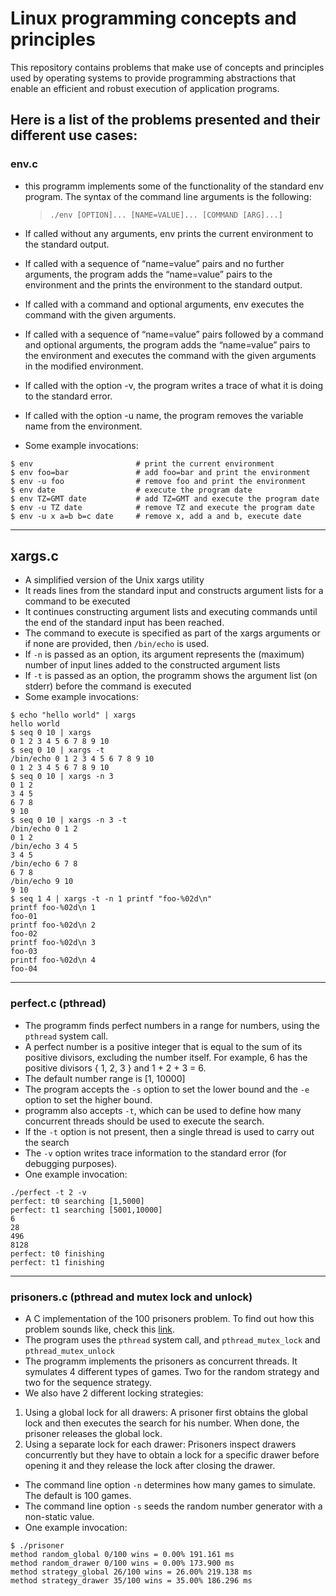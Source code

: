 # Linux programming concepts and principles

This repository contains problems that make use of concepts and principles used by operating systems to provide programming abstractions that enable 
an efficient and robust execution of application programs.

## Here is a list of the problems presented and their different use cases:
### env.c
- this programm implements some of the functionality of the standard env program. The
syntax of the command line arguments is the following:
  > `./env [OPTION]... [NAME=VALUE]... [COMMAND [ARG]...]`
  
- If called without any arguments, env prints the current environment to the standard output.
- If called with a sequence of “name=value” pairs and no further arguments, the program adds
the “name=value” pairs to the environment and the prints the environment to the standard
output.
- If called with a command and optional arguments, env executes the command with the given
arguments.
- If called with a sequence of “name=value” pairs followed by a command and optional arguments, the program adds the “name=value” pairs to the environment and executes the command with the given arguments in the modified environment.
- If called with the option -v, the program writes a trace of what it is doing to the standard error.
- If called with the option -u name, the program removes the variable name from the environment.
- Some example invocations: 
```
$ env                       # print the current environment
$ env foo=bar               # add foo=bar and print the environment
$ env -u foo                # remove foo and print the environment
$ env date                  # execute the program date
$ env TZ=GMT date           # add TZ=GMT and execute the program date
$ env -u TZ date            # remove TZ and execute the program date
$ env -u x a=b b=c date     # remove x, add a and b, execute date
```
--- 

## xargs.c
- A simplified version of the Unix xargs utility
- It reads lines from the standard input and constructs argument lists for a command to be executed
- It continues constructing argument lists and executing commands until the end of the standard input has been reached.
- The command to execute is specified as part of the xargs arguments or if none are provided, then ```/bin/echo``` is used.
- If ```-n``` is passed as an option, its argument represents the (maximum) number of input lines added to the constructed argument lists
- If ```-t``` is passed as an option, the programm shows the argument list (on stderr) before the command is executed
- Some example invocations: 
```
$ echo "hello world" | xargs
hello world
$ seq 0 10 | xargs
0 1 2 3 4 5 6 7 8 9 10
$ seq 0 10 | xargs -t
/bin/echo 0 1 2 3 4 5 6 7 8 9 10
0 1 2 3 4 5 6 7 8 9 10
$ seq 0 10 | xargs -n 3
0 1 2
3 4 5
6 7 8
9 10
$ seq 0 10 | xargs -n 3 -t
/bin/echo 0 1 2
0 1 2
/bin/echo 3 4 5
3 4 5
/bin/echo 6 7 8
6 7 8
/bin/echo 9 10
9 10
$ seq 1 4 | xargs -t -n 1 printf "foo-%02d\n"
printf foo-%02d\n 1
foo-01
printf foo-%02d\n 2
foo-02
printf foo-%02d\n 3
foo-03
printf foo-%02d\n 4
foo-04
```
---
### perfect.c (pthread)
- The programm finds perfect numbers in a range for numbers, using the ```pthread``` system call. 
- A perfect number is a positive integer that is equal to the sum of its positive divisors, excluding the
number itself. For example, 6 has the positive divisors { 1, 2, 3 } and 1 + 2 + 3 = 6.
- The default number range is [1, 10000]
- The program accepts the ```-s``` option to set the lower bound and the ```-e``` option to set the higher bound.
- programm also accepts ```-t```, which can be used to define how many concurrent threads should be
used to execute the search.
- If the ```-t``` option is not present, then a single thread is used to carry out the search
- The ```-v``` option writes trace information to the standard error (for debugging purposes).
- One example invocation: 
```
./perfect -t 2 -v
perfect: t0 searching [1,5000]
perfect: t1 searching [5001,10000]
6
28
496
8128
perfect: t0 finishing
perfect: t1 finishing
```
---
### prisoners.c (pthread and mutex lock and unlock)
- A C implementation of the 100 prisoners problem. To find out how this problem sounds like, check this [link](https://en.wikipedia.org/wiki/100_prisoners_problem).
- The program uses the ```pthread``` system call, and ```pthread_mutex_lock``` and ```pthread_mutex_unlock```
- The programm implements the prisoners as concurrent threads. It symulates 4 different types of games. Two for the random strategy and two for the sequence strategy.
- We also have 2 different locking strategies: 
1. Using a global lock for all drawers: A prisoner first obtains the global lock and then executes
the search for his number. When done, the prisoner releases the global lock.
2. Using a separate lock for each drawer: Prisoners inspect drawers concurrently but they have
to obtain a lock for a specific drawer before opening it and they release the lock after closing
the drawer. 
- The command line option ```-n``` determines how many games to simulate. The default is 100 games.
- The command line option ```-s``` seeds the random number generator with a non-static value.
- One example invocation:
```
$ ./prisoner
method random_global 0/100 wins = 0.00% 191.161 ms
method random_drawer 0/100 wins = 0.00% 173.900 ms
method strategy_global 26/100 wins = 26.00% 219.138 ms
method strategy_drawer 35/100 wins = 35.00% 186.296 ms
```


